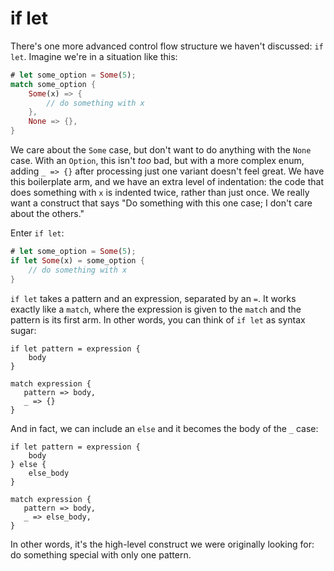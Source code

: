 # if let

There's one more advanced control flow structure we haven't discussed: `if
let`. Imagine we're in a situation like this:

```rust
# let some_option = Some(5);
match some_option {
    Some(x) => {
        // do something with x
    },
    None => {},
}
```

We care about the `Some` case, but don't want to do anything with the `None`
case. With an `Option`, this isn't _too_ bad, but with a more complex enum,
adding `_ => {}` after processing just one variant doesn't feel great. We have
this boilerplate arm, and we have an extra level of indentation: the code that
does something with `x` is indented twice, rather than just once. We really want
a construct that says "Do something with this one case; I don't care about the
others."

Enter `if let`:

```rust
# let some_option = Some(5);
if let Some(x) = some_option {
    // do something with x
}
```

`if let` takes a pattern and an expression, separated by an `=`. It works
exactly like a `match`, where the expression is given to the `match` and the
pattern is its first arm. In other words, you can think of `if let` as syntax
sugar:

```rust,ignore
if let pattern = expression {
    body
}

match expression {
   pattern => body,
   _ => {}
}
```

And in fact, we can include an `else` and it becomes the body of the `_`
case:

```rust,ignore
if let pattern = expression {
    body
} else {
    else_body
}

match expression {
   pattern => body,
   _ => else_body,
}
```

In other words, it's the high-level construct we were originally looking for:
do something special with only one pattern.
